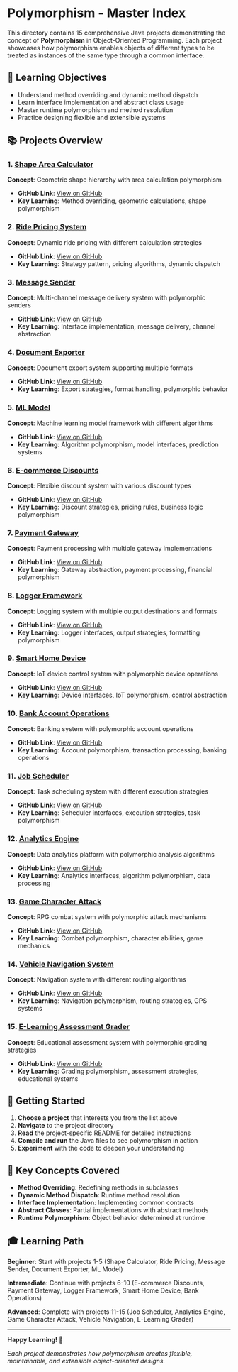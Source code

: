 # Polymorphism - Master Index

This directory contains 15 comprehensive Java projects demonstrating the concept of **Polymorphism** in Object-Oriented Programming. Each project showcases how polymorphism enables objects of different types to be treated as instances of the same type through a common interface.

## 🎯 Learning Objectives
- Understand method overriding and dynamic method dispatch
- Learn interface implementation and abstract class usage
- Master runtime polymorphism and method resolution
- Practice designing flexible and extensible systems

## 📚 Projects Overview

### 1. [Shape Area Calculator](./01-shape-area-calculator/)
**Concept**: Geometric shape hierarchy with area calculation polymorphism
- **GitHub Link**: [View on GitHub](https://github.com/ShivaniMutkeNS/Covaib-JavaOOP/tree/main/polymorphism/01-shape-area-calculator)
- **Key Learning**: Method overriding, geometric calculations, shape polymorphism

### 2. [Ride Pricing System](./02-ride-pricing-system/)
**Concept**: Dynamic ride pricing with different calculation strategies
- **GitHub Link**: [View on GitHub](https://github.com/ShivaniMutkeNS/Covaib-JavaOOP/tree/main/polymorphism/02-ride-pricing-system)
- **Key Learning**: Strategy pattern, pricing algorithms, dynamic dispatch

### 3. [Message Sender](./03-message-sender/)
**Concept**: Multi-channel message delivery system with polymorphic senders
- **GitHub Link**: [View on GitHub](https://github.com/ShivaniMutkeNS/Covaib-JavaOOP/tree/main/polymorphism/03-message-sender)
- **Key Learning**: Interface implementation, message delivery, channel abstraction

### 4. [Document Exporter](./04-document-exporter/)
**Concept**: Document export system supporting multiple formats
- **GitHub Link**: [View on GitHub](https://github.com/ShivaniMutkeNS/Covaib-JavaOOP/tree/main/polymorphism/04-document-exporter)
- **Key Learning**: Export strategies, format handling, polymorphic behavior

### 5. [ML Model](./05-ml-model/)
**Concept**: Machine learning model framework with different algorithms
- **GitHub Link**: [View on GitHub](https://github.com/ShivaniMutkeNS/Covaib-JavaOOP/tree/main/polymorphism/05-ml-model)
- **Key Learning**: Algorithm polymorphism, model interfaces, prediction systems

### 6. [E-commerce Discounts](./06-ecommerce-discounts/)
**Concept**: Flexible discount system with various discount types
- **GitHub Link**: [View on GitHub](https://github.com/ShivaniMutkeNS/Covaib-JavaOOP/tree/main/polymorphism/06-ecommerce-discounts)
- **Key Learning**: Discount strategies, pricing rules, business logic polymorphism

### 7. [Payment Gateway](./07-payment-gateway/)
**Concept**: Payment processing with multiple gateway implementations
- **GitHub Link**: [View on GitHub](https://github.com/ShivaniMutkeNS/Covaib-JavaOOP/tree/main/polymorphism/07-payment-gateway)
- **Key Learning**: Gateway abstraction, payment processing, financial polymorphism

### 8. [Logger Framework](./08-logger-framework/)
**Concept**: Logging system with multiple output destinations and formats
- **GitHub Link**: [View on GitHub](https://github.com/ShivaniMutkeNS/Covaib-JavaOOP/tree/main/polymorphism/08-logger-framework)
- **Key Learning**: Logger interfaces, output strategies, formatting polymorphism

### 9. [Smart Home Device](./09-smart-home-device/)
**Concept**: IoT device control system with polymorphic device operations
- **GitHub Link**: [View on GitHub](https://github.com/ShivaniMutkeNS/Covaib-JavaOOP/tree/main/polymorphism/09-smart-home-device)
- **Key Learning**: Device interfaces, IoT polymorphism, control abstraction

### 10. [Bank Account Operations](./10-bank-account-operations/)
**Concept**: Banking system with polymorphic account operations
- **GitHub Link**: [View on GitHub](https://github.com/ShivaniMutkeNS/Covaib-JavaOOP/tree/main/polymorphism/10-bank-account-operations)
- **Key Learning**: Account polymorphism, transaction processing, banking operations

### 11. [Job Scheduler](./11-job-scheduler/)
**Concept**: Task scheduling system with different execution strategies
- **GitHub Link**: [View on GitHub](https://github.com/ShivaniMutkeNS/Covaib-JavaOOP/tree/main/polymorphism/11-job-scheduler)
- **Key Learning**: Scheduler interfaces, execution strategies, task polymorphism

### 12. [Analytics Engine](./12-analytics-engine/)
**Concept**: Data analytics platform with polymorphic analysis algorithms
- **GitHub Link**: [View on GitHub](https://github.com/ShivaniMutkeNS/Covaib-JavaOOP/tree/main/polymorphism/12-analytics-engine)
- **Key Learning**: Analytics interfaces, algorithm polymorphism, data processing

### 13. [Game Character Attack](./13-game-character-attack/)
**Concept**: RPG combat system with polymorphic attack mechanisms
- **GitHub Link**: [View on GitHub](https://github.com/ShivaniMutkeNS/Covaib-JavaOOP/tree/main/polymorphism/13-game-character-attack)
- **Key Learning**: Combat polymorphism, character abilities, game mechanics

### 14. [Vehicle Navigation System](./14-vehicle-navigation-system/)
**Concept**: Navigation system with different routing algorithms
- **GitHub Link**: [View on GitHub](https://github.com/ShivaniMutkeNS/Covaib-JavaOOP/tree/main/polymorphism/14-vehicle-navigation-system)
- **Key Learning**: Navigation polymorphism, routing strategies, GPS systems

### 15. [E-Learning Assessment Grader](./15-e-learning-assessment-grader/)
**Concept**: Educational assessment system with polymorphic grading strategies
- **GitHub Link**: [View on GitHub](https://github.com/ShivaniMutkeNS/Covaib-JavaOOP/tree/main/polymorphism/15-e-learning-assessment-grader)
- **Key Learning**: Grading polymorphism, assessment strategies, educational systems

## 🚀 Getting Started

1. **Choose a project** that interests you from the list above
2. **Navigate** to the project directory
3. **Read** the project-specific README for detailed instructions
4. **Compile and run** the Java files to see polymorphism in action
5. **Experiment** with the code to deepen your understanding

## 📖 Key Concepts Covered

- **Method Overriding**: Redefining methods in subclasses
- **Dynamic Method Dispatch**: Runtime method resolution
- **Interface Implementation**: Implementing common contracts
- **Abstract Classes**: Partial implementations with abstract methods
- **Runtime Polymorphism**: Object behavior determined at runtime

## 🎓 Learning Path

**Beginner**: Start with projects 1-5 (Shape Calculator, Ride Pricing, Message Sender, Document Exporter, ML Model)

**Intermediate**: Continue with projects 6-10 (E-commerce Discounts, Payment Gateway, Logger Framework, Smart Home Device, Bank Operations)

**Advanced**: Complete with projects 11-15 (Job Scheduler, Analytics Engine, Game Character Attack, Vehicle Navigation, E-Learning Grader)

---

**Happy Learning! 🎉**

*Each project demonstrates how polymorphism creates flexible, maintainable, and extensible object-oriented designs.*
